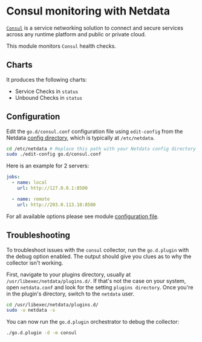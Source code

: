 <!--
title: "Consul monitoring with Netdata"
custom_edit_url: https://github.com/netdata/go.d.plugin/edit/master/modules/consul/README.md
sidebar_label: "Consul"
-->

# Consul monitoring with Netdata

[`Consul`](https://www.consul.io/) is a service networking solution to connect and secure services across any runtime
platform and public or private cloud.

This module monitors `Consul` health checks.

## Charts

It produces the following charts:

- Service Checks in `status`
- Unbound Checks in `status`

## Configuration

Edit the `go.d/consul.conf` configuration file using `edit-config` from the
Netdata [config directory](https://learn.netdata.cloud/docs/configure/nodes), which is typically at `/etc/netdata`.

```bash
cd /etc/netdata # Replace this path with your Netdata config directory
sudo ./edit-config go.d/consul.conf
```

Here is an example for 2 servers:

```yaml
jobs:
  - name: local
    url: http://127.0.0.1:8500

  - name: remote
    url: http://203.0.113.10:8500
```

For all available options please see
module [configuration file](https://github.com/netdata/go.d.plugin/blob/master/config/go.d/consul.conf).

## Troubleshooting

To troubleshoot issues with the `consul` collector, run the `go.d.plugin` with the debug option enabled. The output
should give you clues as to why the collector isn't working.

First, navigate to your plugins directory, usually at `/usr/libexec/netdata/plugins.d/`. If that's not the case on your
system, open `netdata.conf` and look for the setting `plugins directory`. Once you're in the plugin's directory, switch
to the `netdata` user.

```bash
cd /usr/libexec/netdata/plugins.d/
sudo -u netdata -s
```

You can now run the `go.d.plugin` orchestrator to debug the collector:

```bash
./go.d.plugin -d -m consul
```
